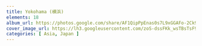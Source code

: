 ```yaml
---
title: Yokohama (横浜)
elements: 18
album_url: https://photos.google.com/share/AF1QipPpEnas0s7L9xGGAFo-2Ck9ky7N_ZtMwCM_xDzs9OXQy69gdy8FKxb8dhhTrQtRYw?key=eXFNc0F2azV4UVEzMGJWeTBTSXk0WFkyVVpGT0ZB
cover_image_url: https://lh3.googleusercontent.com/zoS-dssFKk_wsTBsTsF9M5c8JmRGAiVsoa3YcmI7a7bWWpkl84A5pIXxW7OYyy9jBAAHaMh6gqL9SvWYtJvVQhppEgtKx_EGioUP8HB2rCYACzczE6g0szUicaXC1XK5CoHuNwM25-1rAexxiX7zym5LD_Ab5_kI2bI4W84B64H6gondvnvbTapKIMXZ3Wbpkm2GmCcDOM5s9m9MKZwTe8xzx_6BXcW-FwrGhGLi-U7LSZKOKPZVP4xoOM-1clPDChgTaHmxO-eeDgr0NyPddBh1oozOoKPjWk5trhXogQUvf0ReXdr3nsqNseYOxnczpNAS1vB15C96t5n5juXYu_Pn5sWHTHEq0T2SbbCy2sxi0fzcA2lCK9tj10EqFAPGVp_RwiS_HYLPoXLcJMFTLtsi6lpnoVbn57GuoTJGPeVbXJB6XZtDPuPrmkBxM4cWExl9-_TayK0Pm_-B5hOsCoaDza9i13G3dKs6_5FOWY9RaEwOdMxDSBpLjSzUlXw4uWWmQtiwqzVMoDdbX3qmOh5286JOvcjGPV0vhesecr96jTOiJCzxq8bG0Uy_3_5mJ4QDE3sCnzLsNzBjNLRDMLIGJPMoLD7C8MEhx0MQNHBSuB2LyPPbM9JvAm6Xb7AJQJzzUFDm1ntFIepBsLbIb5KLKg=s195-p-k-no
categories: [ Asia, Japan ]
---
```

